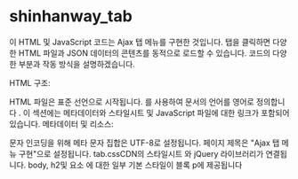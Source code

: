 # shinhanway_tab

이 HTML 및 JavaScript 코드는 Ajax 탭 메뉴를 구현한 것입니다. 탭을 클릭하면 다양한 HTML 파일과 JSON 데이터의 콘텐츠를 동적으로 로드할 수 있습니다. 코드의 다양한 부분과 작동 방식을 설명하겠습니다.

HTML 구조:

HTML 파일은 표준 <!DOCTYPE html>선언으로 시작됩니다.
를 사용하여 문서의 언어를 영어로 정의합니다 <html lang="en">.
이 <head>섹션에는 메타데이터와 스타일시트 및 JavaScript 파일에 대한 링크가 포함되어 있습니다.
메타데이터 및 리소스:

문자 인코딩을 위해 메타 문자 집합은 UTF-8로 설정됩니다.
페이지 제목은 "Ajax 탭 메뉴 구현"으로 설정됩니다.
tab.cssCDN의 스타일시트 와 jQuery 라이브러리가 연결됩니다.
body, h2및 요소 에 대한 일부 기본 스타일이 블록 p에 제공됩니다 <style>.
신체 구조:

<div>클래스가 있는 A 에는 tabcontainer탭 메뉴와 탭 내용이 포함되어 있습니다.
내부에는 탭을 나타내는 링크가 있는 4개의 요소를 포함하는 with 클래스가 <div>있습니다 .<ul>tabmenu<li><a>
JavaScript(jQuery) 코드:

두 개의 jQuery 함수가 모두 <script>태그 내에 정의되어 있습니다.
첫 번째 함수는 문서가 준비되면 트리거됩니다( $(document).ready()).
탭 메뉴 항목( )의 클릭 이벤트를 처리합니다 $('.tabmenu>li>a').
data-url탭을 클릭하면 Ajax를 사용하여 클릭한 탭의 속성을 기반으로 HTML 파일의 콘텐츠를 로드합니다 .
그러면 로드된 콘텐츠가 요소에 표시됩니다 #content.
두 번째 기능은 문서가 준비되면 트리거됩니다.
Ajax를 사용하여 JSON 파일( tabcontent.json)에서 데이터를 로드하고 JSON 데이터를 기반으로 탭 콘텐츠를 동적으로 채웁니다.
탭 콘텐츠 로드 중:

탭 메뉴 항목은 data-url"tab1", "tab2" 등과 같은 식별자가 포함된 속성을 통해 HTML 콘텐츠 및 JSON 데이터에 연결됩니다.
Ajax 요청은 속성을 기반으로 HTML 파일(예: "tab1.html") 및 JSON 데이터("tabcontent.json")에서 콘텐츠 로드를 요청합니다 data-url.
탭 내용 표시:

클릭한 탭의 인덱스를 기준으로 탭 내용이 표시됩니다.
탭을 클릭하면 해당 탭과 관련된 콘텐츠(제목, 콘텐츠, 이미지)가 표시됩니다.
전반적으로 이 코드는 탭을 클릭하면 Ajax를 사용하여 동적으로 콘텐츠를 가져와 지정된 영역에 표시하는 탭 인터페이스를 생성합니다. 콘텐츠는 클릭한 탭을 기반으로 HTML 파일과 JSON 파일 모두에서 로드됩니다.




